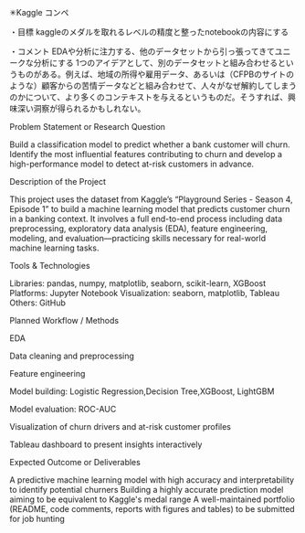 ✳︎Kaggle コンペ

・目標
kaggleのメダルを取れるレベルの精度と整ったnotebookの内容にする

・コメント
EDAや分析に注力する、他のデータセットから引っ張ってきてユニークな分析にする
1つのアイデアとして、別のデータセットと組み合わせるというものがある。例えば、地域の所得や雇用データ、あるいは（CFPBのサイトのような）顧客からの苦情データなどと組み合わせて、人々がなぜ解約してしまうのかについて、より多くのコンテキストを与えるというものだ。そうすれば、興味深い洞察が得られるかもしれない。



Problem Statement or Research Question

 Build a classification model to predict whether a bank customer will churn. Identify the most influential features contributing to churn and develop a high-performance model to detect at-risk customers in advance.


Description of the Project 

 This project uses the dataset from Kaggle’s “Playground Series - Season 4, Episode 1” to build a machine learning model that predicts customer churn in a banking context. It involves a full end-to-end process including data preprocessing, exploratory data analysis (EDA), feature engineering, modeling, and evaluation—practicing skills necessary for real-world machine learning tasks.



Tools & Technologies


Libraries: pandas, numpy, matplotlib, seaborn, scikit-learn, XGBoost
Platforms: Jupyter Notebook
Visualization: seaborn, matplotlib, Tableau
Others: GitHub

Planned Workflow / Methods


EDA


Data cleaning and preprocessing


Feature engineering


Model building: Logistic Regression,Decision Tree,XGBoost, LightGBM


Model evaluation:  ROC-AUC


Visualization of churn drivers and at-risk customer profiles


Tableau dashboard to present insights interactively


Expected Outcome or Deliverables


A predictive machine learning model with high accuracy and interpretability to identify potential churners
Building a highly accurate prediction model aiming to be equivalent to Kaggle's medal range
A well-maintained portfolio (README, code comments, reports with figures and tables) to be submitted for job hunting

